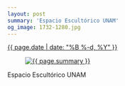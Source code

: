 ```yaml
---
layout: post
summary: 'Espacio Escultórico UNAM'
og_image: 1732-1280.jpg
---
```


<p>
 <time>
  <a href="/1732">
   {{ page.date | date: "%B %-d, %Y" }}
  </a>
 </time>
 <a href="/1732">
  <figure data-taken="2/7/2023">
   <img alt="{{ page.summary }}" sizes="(min-width: 700px) 50vw, calc(100vw - 2rem)" src="{{ site.assets_url }}/1732-640.jpg" srcset="{{ site.assets_url }}/1732-320.jpg 320w, {{ site.assets_url }}/1732-640.jpg 640w, {{ site.assets_url }}/1732-960.jpg 960w, {{ site.assets_url }}/1732-1280.jpg 1280w"/>
  </figure>
 </a>
 <span>
  Espacio Escultórico UNAM
 </span>
</p>
